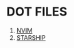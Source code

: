# DOT FILES

1. [NVIM](https://github.com/zerochae/dotfiles/tree/master/nvim)
2. [STARSHIP](https://github.com/zerochae/dotfiles/tree/master/starship)
